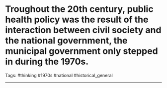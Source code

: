 # Troughout the 20th century, public health policy was the result of the interaction between civil society and the national government, the municipal government only stepped in during the 1970s.
Tags: #thinking #1970s #national #historical_general 

---